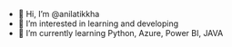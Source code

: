 - 👋 Hi, I’m @anilatikkha
- 👀 I’m interested in learning and developing
- 🌱 I’m currently learning Python, Azure, Power BI, JAVA


<!---
anilatikkha/anilatikkha is a ✨ special ✨ repository because its `README.md` (this file) appears on your GitHub profile.
You can click the Preview link to take a look at your changes.
--->
